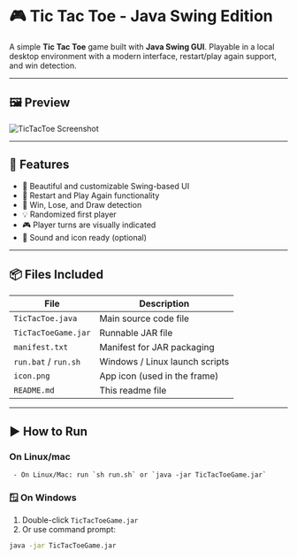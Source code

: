 # 🎮 Tic Tac Toe - Java Swing Edition

A simple **Tic Tac Toe** game built with **Java Swing GUI**. Playable in a local desktop environment with a modern interface, restart/play again support, and win detection.

---

## 🖼️ Preview

![TicTacToe Screenshot](./preview.png) <!-- Optional: Add a screenshot here -->

---

## 🚀 Features

- 🎨 Beautiful and customizable Swing-based UI
- 🔄 Restart and Play Again functionality
- 🎯 Win, Lose, and Draw detection
- 💡 Randomized first player
- 🎮 Player turns are visually indicated
- 🔔 Sound and icon ready (optional)

---

## 📦 Files Included

| File | Description |
|------|-------------|
| `TicTacToe.java` | Main source code file |
| `TicTacToeGame.jar` | Runnable JAR file |
| `manifest.txt` | Manifest for JAR packaging |
| `run.bat` / `run.sh` | Windows / Linux launch scripts |
| `icon.png` | App icon (used in the frame) |
| `README.md` | This readme file |

---

## ▶️ How to Run
### On Linux/mac
     - On Linux/Mac: run `sh run.sh` or `java -jar TicTacToeGame.jar`
### 🪟 On Windows

1. Double-click `TicTacToeGame.jar`  
2. Or use command prompt:
```bash
java -jar TicTacToeGame.jar

